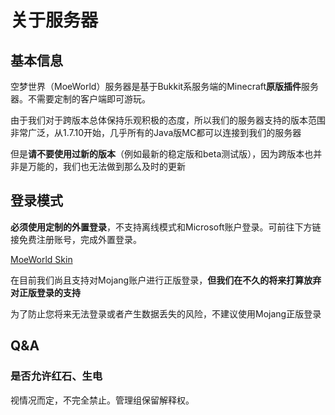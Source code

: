 # 关于服务器
## 基本信息
空梦世界（MoeWorld）服务器是基于Bukkit系服务端的Minecraft**原版插件**服务器。不需要定制的客户端即可游玩。

由于我们对于跨版本总体保持乐观积极的态度，所以我们的服务器支持的版本范围非常广泛，从1.7.10开始，几乎所有的Java版MC都可以连接到我们的服务器

但是**请不要使用过新的版本**（例如最新的稳定版和beta测试版），因为跨版本也并非是万能的，我们也无法做到那么及时的更新

## 登录模式
**必须使用定制的外置登录**，不支持离线模式和Microsoft账户登录。可前往下方链接免费注册账号，完成外置登录。

[MoeWorld Skin](https://skin.moeworld.top)

在目前我们尚且支持对Mojang账户进行正版登录，**但我们在不久的将来打算放弃对正版登录的支持**

为了防止您将来无法登录或者产生数据丢失的风险，不建议使用Mojang正版登录

## Q&A

### 是否允许红石、生电
视情况而定，不完全禁止。管理组保留解释权。
